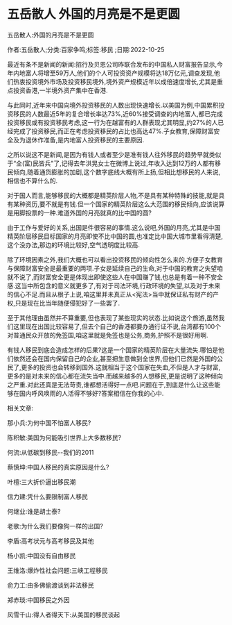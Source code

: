 # 五岳散人  外国的月亮是不是更圆

五岳散人:外国的月亮是不是更圆

作者:五岳散人;分类:百家争鸣;标签:移民 ;日期:2022-10-25

最近有条不是新闻的新闻:招行及贝恩公司昨联合发布的中国私人财富报告显示,今年内地富人将增至59万人,他们的个人可投资资产规模将达18万亿元,调查发现,他们热衷投资境外市场及投资移民境外,境外资产规模近年以成倍速度增长,尤其是重点投资香港,一半境外资产集中在香港.

与此同时,近年来中国向境外投资移民的人数出现快速增长.以美国为例,中国累积投资移民的人数最近5年的复合增长率达73%,近60%接受调查的内地富人,都已完成投资移民或有投资移民考虑,这一行为在越富有的人群表现尤其明显,约27%的人已经完成了投资移民,而正在考虑投资移民的占比也高达47%.子女教育,保障财富安全及为退休作准备,是内地富人投资移民的主要原因.

之所以说这不是新闻,是因为有钱人或者至少是准有钱人往外移民的趋势早就类似于“全(富)民皆兵"了,记得去年洪晃女士在微博上说过,年收入达到12万的人都有移民倾向,随着通货膨胀的加剧,这个数字底线大概有所上扬,但相比想移民的人来说,相信也不算什么的.

对于国人而言,能够移民的大概都是精英阶层人物,不是具有某种特殊的技能,就是具有某种资历,要不就是有钱.但一个国家的精英阶层这么大范围的移民倾向,应该说算是用脚投票的一种.难道外国的月亮就真的比中国的圆?

由于工作与爱好的关系,出国是件很容易的事情.这么说吧,外国的月亮,尤其是中国精英阶层移民目标国家的月亮即使不比中国的圆,也准定比中国大城市里看得清楚,这个没办法,那边的环境比较好,空气透明度比较高.

除了环境因素之外,我们大概也可以看出投资移民的倾向性怎么来的.方便子女教育与保障财富安全是最重要的两项.子女是延续自己的生命,对于中国的教育之失望咱就不说了,而财富安全更是体现出即使这些人在中国赚了钱,也总是有着一种不安全感.这当中所包含的意义就更多了,有对于司法环境,行政环境的失望,以及对于未来的信心不足.而且从根子上说,咱这里并未真正从<宪法>当中就保证私有财产的产权,只是现在比当年随便侵犯好了一些罢了.

至于其他理由虽然并不算重要,但也表现了某些现实的状态.比如说这个旅游,虽然我们这里现在出国比较容易了,但去个自己的香港都要办通行证不说,台湾都有100个对普通民众开放的免签国,咱这里就是免签也是公务,商务,护照不是很好用啊.

有钱人移民到底会造成怎样的后果?这是一个国家的精英阶层在大量流失.哪怕是他们依然还会在国内保留自己的企业,甚至把生意做到全世界,但他们已然是外国的公民了,更多的投资也会转移到国外.这就相当于这个国家在失血,不但是人才与财富,更多的是对未来的信心都在流失当中.而越来越多的人想移民,更是说明了这种倾向之严重.对此还真是无法苛责,谁都想活得好一点吧.问题在于,到底是什么让这些能够在国内呼风唤雨的人活得不够好?答案相信在你我的心中.



相关文章:

那小兵:为何中国不怕富人移民?

陈积敏:美国为何能吸引世界上大多数移民?

何流:从低碳到移民--我们的2011

蔡慎坤:中国人移民的真实原因是什么?

叶檀:三大折价逼出移民潮

信力建:凭什么要限制富人移民

何继业:谁是胡士泰?

老歌:为什么我们要像狗一样的出国?

李盾:高考状元与高考移民及其他

杨小凯:中国没有自由移民

王维洛:爆炸性社会问题:三峡工程移民

俞力工:由多佛偷渡谈到非法移民

郑赤琰:中国移民之外因

风雪千山:得人者得天下:从美国的移民谈起